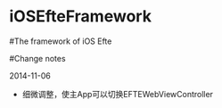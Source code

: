 iOSEfteFramework
================

#The framework of iOS Efte

#Change notes

2014-11-06
- 细微调整，使主App可以切换EFTEWebViewController
